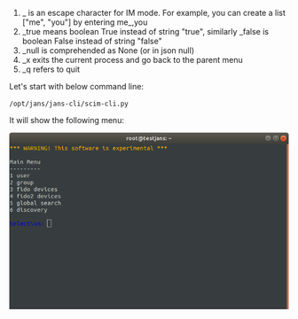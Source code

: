 
  1. _ is an escape character for IM mode. For example, you can create  a list ["me", "you"] by entering me_,you
  2. _true means boolean True instead of string "true", similarly _false is boolean False instead of string "false"
  3. _null is comprehended as None (or in json null)
  4. _x exits the current process and go back to the parent menu
  5. _q refers to quit


Let's start with below command line:

```
/opt/jans/jans-cli/scim-cli.py
```

It will show the following menu:


![scim-menu](img/im-scim-menu.png)

